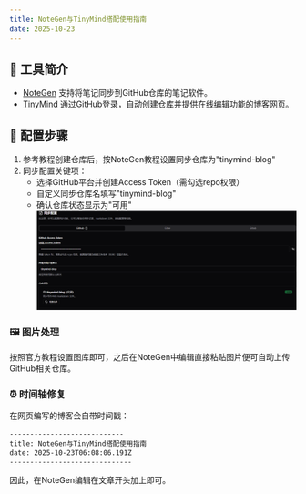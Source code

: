 ```yaml
---
title: NoteGen与TinyMind搭配使用指南
date: 2025-10-23
---
```


## 🔗 **工具简介**

* [NoteGen](https://notegen.top/) 支持将笔记同步到GitHub仓库的笔记软件。
* [TinyMind](https://github.com/mazzzystar/tinymind) 通过GitHub登录，自动创建仓库并提供在线编辑功能的博客网页。

## 📝 **配置步骤**

1. 参考教程创建仓库后，按NoteGen教程设置同步仓库为"tinymind-blog"
2. 同步配置关键项：
   * 选择GitHub平台并创建Access Token（需勾选repo权限）
   * 自定义同步仓库名填写"tinymind-blog"
   * 确认仓库状态显示为"可用"
     ![屏幕截图 2025-10-23 172755.png](https://raw.githubusercontent.com/Aleeyoo/note-gen-image-sync/main/a8333a4c-cc06-4550-af00-474c9aae4b8c.png)

### 🖼️ **图片处理**

按照官方教程设置图库即可，之后在NoteGen中编辑直接粘贴图片便可自动上传GitHub相关仓库。

### ⏰ **时间轴修复**

在网页编写的博客会自带时间戳：

```
----------------------------
title: NoteGen与TinyMind搭配使用指南
date: 2025-10-23T06:08:06.191Z
------------------------------
```

因此，在NoteGen编辑在文章开头加上即可。

